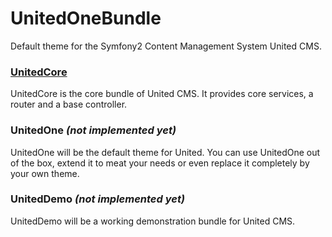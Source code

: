 # UnitedOneBundle

Default theme for the Symfony2 Content Management System United CMS. 

### [UnitedCore](https://github.com/franzwilding/UnitedCoreBundle)
UnitedCore is the core bundle of United CMS. It provides core services, a router and a base controller. 

### UnitedOne *(not implemented yet)*
UnitedOne will be the default theme for United. You can use UnitedOne out of the box, extend it to meat your needs or even replace it completely by your own theme.

### UnitedDemo *(not implemented yet)*
UnitedDemo will be a working demonstration bundle for United CMS. 